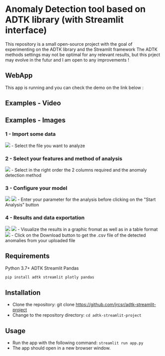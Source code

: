 # Anomaly Detection tool based on ADTK library (with Streamlit interface)

This repository is a small open-source project with the goal of experimenting on the ADTK library and the Streamlit framework
The ADTK methods settings may not be optimal for any relevant results, but this prject may evolve in the futur and I am open to any improvements !

## WebApp

This app is running and you can check the demo on the link below :


## Examples - Video

## Examples - Images

### 1 - Import some data

<img src="https://github.com/jrcsr/adtk-streamlit-project/tree/main/assets/step1.png" >
- Select the file you want to analyze

### 2 - Select your features and method of analysis

<img src="https://github.com/jrcsr/adtk-streamlit-project/tree/main/assets/step2.png" >
- Select in the right order the 2 columns required and the anomaly detection method

### 3 - Configure your model

<img src="https://github.com/jrcsr/adtk-streamlit-project/tree/main/assets/step3.png" >
<img src="https://github.com/jrcsr/adtk-streamlit-project/tree/main/assets/step3bis.png" >
- Enter your parameter for the analysis before clicking on the "Start Analysis" button

### 4 - Results and data exportation

<img src="https://github.com/jrcsr/adtk-streamlit-project/tree/main/assets/results1.png" >
<img src="https://github.com/jrcsr/adtk-streamlit-project/tree/main/assets/results2.png" >
- Visualize the results in a graphic fromat as well as in a table format

<img src="https://github.com/jrcsr/adtk-streamlit-project/tree/main/assets/download.png" >
- Click on the Download button to get the .csv file of the detected anomalies from your uploaded file


## Requirements

Python 3.7+
ADTK
Streamlit
Pandas

```bash
pip install adtk streamlit plotly pandas
```

## Installation

- Clone the repository: git clone <https://github.com/jrcsr/adtk-streamlit-project>
- Change to the repository directory: `cd adtk-streamlit-project`

## Usage

- Run the app with the following command: `streamlit run app.py`
- The app should open in a new browser window.
